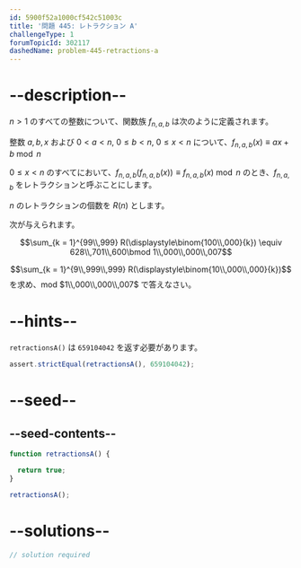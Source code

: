 ```yaml
---
id: 5900f52a1000cf542c51003c
title: '問題 445: レトラクション A'
challengeType: 1
forumTopicId: 302117
dashedName: problem-445-retractions-a
---
```


# --description--

$n > 1$ のすべての整数について、関数族 $f_{n, a, b}$ は次のように定義されます。

整数 $a, b, x$ および $0 \lt a \lt n$, $0 \le b \lt n$, $0 \le x \lt n$ について、$f_{n, a, b}(x) ≡ ax + b\bmod n$

$0 \le x \lt n$ のすべてにおいて、$f_{n, a, b}(f_{n, a, b}(x)) \equiv f_{n, a, b}(x)\bmod n$ のとき、$f_{n, a, b}$ をレトラクションと呼ぶことにします。

$n$ のレトラクションの個数を $R(n)$ とします。

次が与えられます。

$$\sum_{k = 1}^{99\\,999} R(\displaystyle\binom{100\\,000}{k}) \equiv 628\\,701\\,600\bmod 1\\,000\\,000\\,007$$

$$\sum_{k = 1}^{9\\,999\\,999} R(\displaystyle\binom{10\\,000\\,000}{k})$$ を求め、mod $1\\,000\\,000\\,007$ で答えなさい。

# --hints--

`retractionsA()` は `659104042` を返す必要があります。

```js
assert.strictEqual(retractionsA(), 659104042);
```

# --seed--

## --seed-contents--

```js
function retractionsA() {

  return true;
}

retractionsA();
```

# --solutions--

```js
// solution required
```
